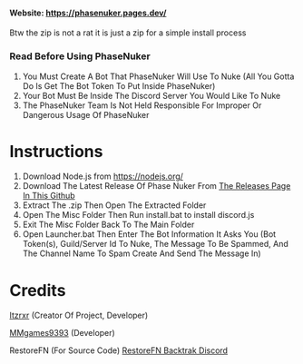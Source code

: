 #### Website: https://phasenuker.pages.dev/
Btw the zip is not a rat it is just a zip for a simple install process 
### Read Before Using PhaseNuker
1. You Must Create A Bot That PhaseNuker Will Use To Nuke (All You Gotta Do Is Get The Bot Token To Put Inside PhaseNuker)
2. Your Bot Must Be Inside The Discord Server You Would Like To Nuke
3. The PhaseNuker Team Is Not Held Responsible For Improper Or Dangerous Usage Of PhaseNuker
# Instructions
1. Download Node.js from https://nodejs.org/
2. Download The Latest Release Of Phase Nuker From [The Releases Page In This Github](https://github.com/rasictsoftware/PhaseNuker/releases)
3. Extract The .zip Then Open The Extracted Folder
4. Open The Misc Folder Then Run install.bat to install discord.js
5. Exit The Misc Folder Back To The Main Folder
6. Open Launcher.bat Then Enter The Bot Information It Asks You (Bot Token(s), Guild/Server Id To Nuke, The Message To Be Spammed, And The Channel Name To Spam Create And Send The Message In)
# Credits
[Itzrxr](https://github.com/itsclaiva) (Creator Of Project, Developer)

[MMgames9393](https://github.com/MMgames9393) (Developer)

RestoreFN (For Source Code) [RestoreFN Backtrak Discord](https://discord.gg/YCkrtygxFr)
